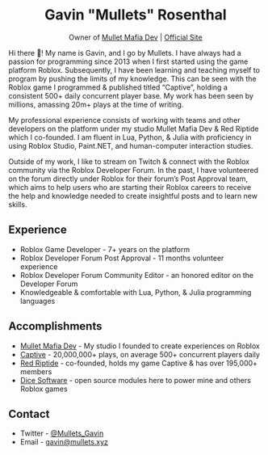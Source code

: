 <div align="center">
<h1>Gavin "Mullets" Rosenthal</h1>

Owner of [Mullet Mafia Dev](https://www.roblox.com/groups/5018486/Mullet-Mafia-Dev#!/about) | [Official Site](https://www.mulletmafia.dev/)
</div>

Hi there 👋! My name is Gavin, and I go by Mullets. I have always had a passion for programming since 2013 when I first started using the game platform Roblox. Subsequently, I have been learning and teaching myself to program by pushing the limits of my knowledge. This can be seen with the Roblox game I programmed & published titled “Captive”, holding a consistent 500+ daily concurrent player base. My work has been seen by millions, amassing 20m+ plays at the time of writing.

My professional experience consists of working with teams and other developers on the platform under my studio Mullet Mafia Dev & Red Riptide which I co-founded. I am fluent in Lua, Python, & Julia with proficiency in using Roblox Studio, Paint.NET, and human-computer interaction studies.

Outside of my work, I like to stream on Twitch & connect with the Roblox community via the Roblox Developer Forum. In the past, I have volunteered on the forum directly under Roblox for their forum’s Post Approval team, which aims to help users who are starting their Roblox careers to receive the help and knowledge needed to create insightful posts and to learn new skills.

## Experience
* Roblox Game Developer - 7+ years on the platform
* Roblox Developer Forum Post Approval - 11 months volunteer experience
* Roblox Developer Forum Community Editor - an honored editor on the Developer Forum
* Knowledgeable & comfortable with Lua, Python, & Julia programming languages

## Accomplishments
* [Mullet Mafia Dev](https://github.com/Mullets-Gavin/Mullet-Mafia) - My studio I founded to create experiences on Roblox
* [Captive](https://www.roblox.com/games/3388553819/Captive) - 20,000,000+ plays, on average 500+ concurrent players daily
* [Red Riptide](https://www.roblox.com/groups/5013782/Red-Riptide) - co-founded, holds my game Captive & has over 195,000+ members
* [Dice Software](https://github.com/Mullets-Gavin/Mullets-Gavin/blob/master/DICE.md) - open source modules here to power mine and others Roblox games

## Contact
* Twitter - [@Mullets_Gavin](https://twitter.com/Mullets_Gavin)
* Email - [gavin@mullets.xyz](mailto:gavin@mullets.xyz)

